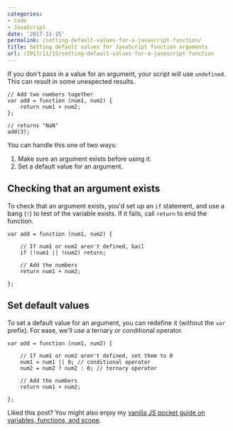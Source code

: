 ```yaml
---
categories:
- Code
- JavaScript
date: '2017-11-15'
permalink: /setting-default-values-for-a-javascript-function/
title: Setting default values for JavaScript function arguments
url: /2017/11/15/setting-default-values-for-a-javascript-function
---
```


If you don't pass in a value for an argument, your script will use `undefined`. This can result in some unexpected results.

```lang-javascript
// Add two numbers together
var add = function (num1, num2) {
	return num1 + num2;
};

// returns "NaN"
add(3);
```

You can handle this one of two ways:

1. Make sure an argument exists before using it.
2. Set a default value for an argument.

## Checking that an argument exists

To check that an argument exists, you'd set up an `if` statement, and use a bang (`!`) to test of the variable exists. If it fails, call `return` to end the function.

```lang-javascript
var add = function (num1, num2) {

	// If num1 or num2 aren't defined, bail
	if (!num1 || !num2) return;

	// Add the numbers
	return num1 + num2;

};
```

## Set default values

To set a default value for an argument, you can redefine it (without the `var` prefix). For ease, we'll use a ternary or conditional operator.

```lang-javascript
var add = function (num1, num2) {

	// If num1 or num2 aren't defined, set them to 0
	num1 = num1 || 0; // conditional operator
	num2 = num2 ? num2 : 0; // ternary operator

	// Add the numbers
	return num1 + num2;

};
```

Liked this post? You might also enjoy my [vanilla JS pocket guide on variables, functions, and scope](https://gomakethings.com/guides/variables-functions-and-scope/).